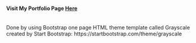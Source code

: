 <h4> Visit My Portfolio Page <a href= "https://maritaifemeni.github.io/MaritaIfemeni/" target="_blank"> Here </a></h4>
<br>
Done by using Bootstrap one page HTML theme template called Grayscale created by Start Bootstrap: https://startbootstrap.com/theme/grayscale
